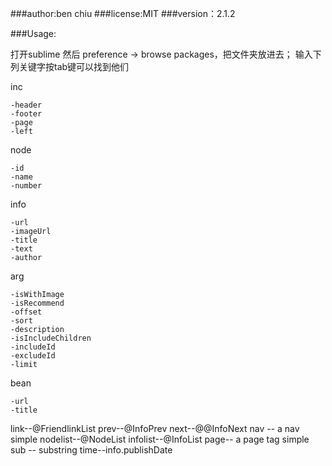 ###author:ben chiu
###license:MIT
###version：2.1.2


###Usage:

打开sublime 然后  preference → browse packages，把文件夹放进去；
输入下列关键字按tab键可以找到他们

inc

	-header
	-footer
	-page
	-left

node

	-id
	-name
	-number

info

    -url
    -imageUrl
    -title
    -text
    -author

arg

	-isWithImage
	-isRecommend
	-offset
	-sort
	-description
	-isIncludeChildren
	-includeId
	-excludeId
	-limit

bean

	-url
	-title

link--@FriendlinkList
prev--@InfoPrev
next--@@InfoNext
nav -- a nav simple
nodelist--@NodeList
infolist--@InfoList
page-- a page tag simple
sub -- substring
time--info.publishDate